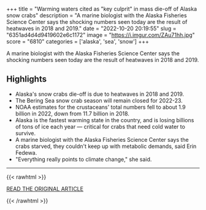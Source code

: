 +++
title = "Warming waters cited as \"key culprit\" in mass die-off of Alaska snow crabs"
description = "A marine biologist with the Alaska Fisheries Science Center says the shocking numbers seen today are the result of heatwaves in 2018 and 2019."
date = "2022-10-20 20:19:55"
slug = "6351ad4d4d9419602e6c1172"
image = "https://i.imgur.com/ZAu71hh.jpg"
score = "6810"
categories = ['alaska', 'sea', 'snow']
+++

A marine biologist with the Alaska Fisheries Science Center says the shocking numbers seen today are the result of heatwaves in 2018 and 2019.

## Highlights

- Alaska's snow crabs die-off is due to heatwaves in 2018 and 2019.
- The Bering Sea snow crab season will remain closed for 2022-23.
- NOAA estimates for the crustaceans' total numbers fell to about 1.9 billion in 2022, down from 11.7 billion in 2018.
- Alaska is the fastest warming state in the country, and is losing billions of tons of ice each year — critical for crabs that need cold water to survive.
- A marine biologist with the Alaska Fisheries Science Center says the crabs starved, they couldn't keep up with metabolic demands, said Erin Fedewa.
- "Everything really points to climate change," she said.

---

{{< rawhtml >}}
  <p class="article-category">
    <a target="_blank" href="https://www.cbsnews.com/news/alaska-snow-crab-die-off-warming-waters/">READ THE ORIGINAL ARTICLE</a>
  </p>
{{< /rawhtml >}}
